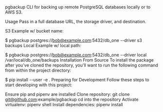 pgbackup
CLI for backing up remote PostgreSQL databases locally or to AWS S3.

Usage
Pass in a full database URL, the storage driver, and destination.

S3 Example w/ bucket name:

$ pgbackup postgres://bob@example.com:5432/db_one --driver s3 backups
Local Example w/ local path:

$ pgbackup postgres://bob@example.com:5432/db_one --driver local /var/local/db_one/backups
Installation From Source
To install the package after you've cloned the repository, you'll want to run the following command from within the project directory:

$ pip install --user -e .
Preparing for Development
Follow these steps to start developing with this project:

Ensure pip and pipenv are installed
Clone repository: git clone git@github.com:example/pgbackup
cd into the repository
Activate virtualenv: pipenv shell
Install dependencies: pipenv install

